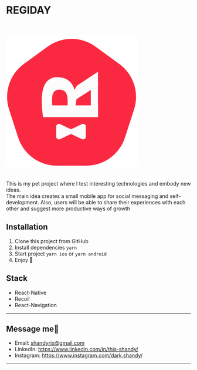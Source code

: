 # REGIDAY
<br/>

![](./src/assets/img/appLogo.png)
<br/>
<br/>
<br/>
This is my pet project where I test interesting technologies and embody new ideas.
<br/>
The main idea creates a small mobile app for social messaging and self-development. Also, users will be able to share their experiences with each other and suggest more productive ways of growth
<br/>

## Installation
1. Clone this project from GitHub
2. Install dependencies `yarn`
3. Start project `yarn ios` or `yarn android`
4. Enjoy 🚀

## Stack
- React-Native
- Recoil
- React-Navigation
<hr>

## Message me🤑
- Email: shandyrix@gmail.com
- LinkedIn: https://www.linkedin.com/in/this-shandy/
- Instagram: https://www.instagram.com/dark.shandy/

<hr>
